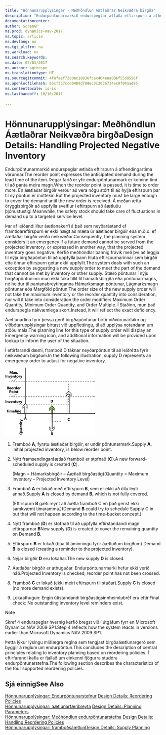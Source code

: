```yaml
---
title: "Hönnunarupplýsingar - Meðhöndlun Áætlaðrar Neikvæðra birgða"
description: "Endurpöntunarmarkið endurspeglar ætlaða eftirspurn á afhendingartíma vörunnar. Þegar farið er yfir endurpöntunarmark er kominn tími til að panta meira magn. En áætlaðar birgðir verður að vera nógu stórt til að hylja eftirspurn þar til ný pöntun er móttekin. Á meðan ættu öryggisbirgðir að uppfylla sveiflur í eftirspurn að áætluðu þjónustustigi."
documentationcenter: 
author: SorenGP
ms.prod: dynamics-nav-2017
ms.topic: article
ms.devlang: na
ms.tgt_pltfrm: na
ms.workload: na
ms.search.keywords: 
ms.date: 07/01/2017
ms.author: sgroespe
ms.translationtype: HT
ms.sourcegitcommit: 4fefaef7380ac10836fcac404eea006f55d8556f
ms.openlocfilehash: 66cf357ccd0489d789ec9c2036734ec9f04aad95
ms.contentlocale: is-is
ms.lasthandoff: 10/16/2017

---
```

# <a name="design-details-handling-projected-negative-inventory"></a><span data-ttu-id="b3dde-106">Hönnunarupplýsingar: Meðhöndlun Áætlaðrar Neikvæðra birgða</span><span class="sxs-lookup"><span data-stu-id="b3dde-106">Design Details: Handling Projected Negative Inventory</span></span>
<span data-ttu-id="b3dde-107">Endurpöntunarmarkið endurspeglar ætlaða eftirspurn á afhendingartíma vörunnar.</span><span class="sxs-lookup"><span data-stu-id="b3dde-107">The reorder point expresses the anticipated demand during the lead time of the item.</span></span> <span data-ttu-id="b3dde-108">Þegar farið er yfir endurpöntunarmark er kominn tími til að panta meira magn.</span><span class="sxs-lookup"><span data-stu-id="b3dde-108">When the reorder point is passed, it is time to order more.</span></span> <span data-ttu-id="b3dde-109">En áætlaðar birgðir verður að vera nógu stórt til að hylja eftirspurn þar til ný pöntun er móttekin.</span><span class="sxs-lookup"><span data-stu-id="b3dde-109">But the projected inventory must be large enough to cover the demand until the new order is received.</span></span> <span data-ttu-id="b3dde-110">Á meðan ættu öryggisbirgðir að uppfylla sveiflur í eftirspurn að áætluðu þjónustustigi.</span><span class="sxs-lookup"><span data-stu-id="b3dde-110">Meanwhile, the safety stock should take care of fluctuations in demand up to a targeted service level.</span></span>  

 <span data-ttu-id="b3dde-111">Þar af leiðandi lítur áætlanakerfi á það sem neyðarástand ef framtíðareftirspurn er ekki hægt að mæta úr áætlaðar birgðir eða m.ö.o. ef áætlaðar birgðir verða neikvæðar.</span><span class="sxs-lookup"><span data-stu-id="b3dde-111">Consequently, the planning system considers it an emergency if a future demand cannot be served from the projected inventory, or expressed in another way, that the projected inventory goes negative.</span></span> <span data-ttu-id="b3dde-112">Kerfið meðhöndlar þannig frávik með því að leggja til nýja birgðapöntun til að uppfylla þann hluta eftirspurnarinnar sem birgðir eða önnur eftirspurn getur ekki uppfyllt.</span><span class="sxs-lookup"><span data-stu-id="b3dde-112">The system deals with such an exception by suggesting a new supply order to meet the part of the demand that cannot be met by inventory or other supply.</span></span> <span data-ttu-id="b3dde-113">Stærð pöntunar í nýju birgðapöntuninni mun ekki taka tillit til hámarksbirgða eða pöntunarmagns, né heldur til pantanabreytinganna Hámarksmagn pöntunar, Lágmarksmagn pöntunar eða Margföld pöntun.</span><span class="sxs-lookup"><span data-stu-id="b3dde-113">The order size of the new supply order will not take the maximum inventory or the reorder quantity into consideration, nor will it take into consideration the order modifiers Maximum Order Quantity, Minimum Order Quantity, and Order Multiple.</span></span> <span data-ttu-id="b3dde-114">Í Staðinn, mun það endurspegla nákvæmlega skort.</span><span class="sxs-lookup"><span data-stu-id="b3dde-114">Instead, it will reflect the exact deficiency.</span></span>  

 <span data-ttu-id="b3dde-115">Áætlunarlína fyrir þessa gerð birgðapöntunar birtir viðvörunartákn og viðbótarupplýsingar birtast við uppflettingu, til að upplýsa notandann um stöðu mála.</span><span class="sxs-lookup"><span data-stu-id="b3dde-115">The planning line for this type of supply order will display an Emergency warning icon, and additional information will be provided upon lookup to inform the user of the situation.</span></span>  

 <span data-ttu-id="b3dde-116">Í eftirfarandi dæmi, framboð D táknar neyðarpöntun til að leiðrétta fyrir neikvæðum birgðum.</span><span class="sxs-lookup"><span data-stu-id="b3dde-116">In the following illustration, supply D represents an emergency order to adjust for negative inventory.</span></span>  

 ![](media/nav_app_supply_planning_2_negative_inventory.png "NAV_APP_supply_planning_2_negative_inventory")  

1.  <span data-ttu-id="b3dde-117">Framboð **A**, fyrstu áætlaðar birgðir, er undir pöntunarmark.</span><span class="sxs-lookup"><span data-stu-id="b3dde-117">Supply **A**, initial projected inventory, is below reorder point.</span></span>  

2.  <span data-ttu-id="b3dde-118">Nýtt framsendingaráætlað framboð er stofnað (**C**).</span><span class="sxs-lookup"><span data-stu-id="b3dde-118">A new forward-scheduled supply is created (**C**).</span></span>  

     <span data-ttu-id="b3dde-119">(Magn = Hámarksbirgðir – Áætlað birgðastig)</span><span class="sxs-lookup"><span data-stu-id="b3dde-119">(Quantity = Maximum Inventory – Projected Inventory Level)</span></span>  

3.  <span data-ttu-id="b3dde-120">Framboð **A** er lokað með eftirspurn **B**, sem er ekki að öllu leyti annað.</span><span class="sxs-lookup"><span data-stu-id="b3dde-120">Supply **A** is closed by demand **B**, which is not fully covered.</span></span>  

     <span data-ttu-id="b3dde-121">(Eftirspurn **B** gæti reynt að áætla framboð C en það gerist ekki samkvæmt tímaramma.)</span><span class="sxs-lookup"><span data-stu-id="b3dde-121">(Demand **B** could try to schedule Supply C in but that will not happen according to the time-bucket concept.)</span></span>  

4.  <span data-ttu-id="b3dde-122">Nýtt framboð (**D**) er stofnað til að uppfylla eftirstandandi magn eftirspurnar **B**</span><span class="sxs-lookup"><span data-stu-id="b3dde-122">New supply (**D**) is created to cover the remaining quantity on Demand **B**.</span></span>  

5.  <span data-ttu-id="b3dde-123">Eftirspurn **B** er lokað (búa til áminningu fyrir áætluðum birgðum).</span><span class="sxs-lookup"><span data-stu-id="b3dde-123">Demand **B** is closed (creating a reminder to the projected inventory).</span></span>  

6.  <span data-ttu-id="b3dde-124">Nýjar birgðir **D** eru lokaðar.</span><span class="sxs-lookup"><span data-stu-id="b3dde-124">The new supply **D** is closed.</span></span>  

7.  <span data-ttu-id="b3dde-125">Áætlaðar birgðir er athugaðar. Endurpöntunarmarki hefur ekki verið náð.</span><span class="sxs-lookup"><span data-stu-id="b3dde-125">Projected Inventory is checked; reorder point has not been crossed.</span></span>  

8.  <span data-ttu-id="b3dde-126">Framboð **C** er lokað (ekki meiri eftirspurn til staðar).</span><span class="sxs-lookup"><span data-stu-id="b3dde-126">Supply **C** is closed (no more demand exists).</span></span>  

9. <span data-ttu-id="b3dde-127">Lokaathugun: Engin útistandandi birgðastigsinnheimtubréf eru eftir.</span><span class="sxs-lookup"><span data-stu-id="b3dde-127">Final check: No outstanding inventory level reminders exist.</span></span>  

> [!NOTE]  
>  <span data-ttu-id="b3dde-128">Skref 4 endurspeglar hvernig kerfið bregst við í útgáfum fyrr en Microsoft Dynamics NAV 2009 SP1.</span><span class="sxs-lookup"><span data-stu-id="b3dde-128">Step 4 reflects how the system reacts in versions earlier than Microsoft Dynamics NAV 2009 SP1.</span></span>  

 <span data-ttu-id="b3dde-129">Þetta lýkur lýsingu miðlægra reglna sem tengjast birgðaáætlunargerð sem byggir á reglum um endurpöntun.</span><span class="sxs-lookup"><span data-stu-id="b3dde-129">This concludes the description of central principles relating to inventory planning based on reordering policies.</span></span> <span data-ttu-id="b3dde-130">Í eftirfarandi kafla er fjallað um einkenni fjögurra studdra endurpöntunarstefna.</span><span class="sxs-lookup"><span data-stu-id="b3dde-130">The following section describes the characteristics of the four supported reordering policies.</span></span>  

## <a name="see-also"></a><span data-ttu-id="b3dde-131">Sjá einnig</span><span class="sxs-lookup"><span data-stu-id="b3dde-131">See Also</span></span>  
 <span data-ttu-id="b3dde-132">[Hönnunarupplýsingar: Endurpöntunarstefnur](design-details-reordering-policies.md) </span><span class="sxs-lookup"><span data-stu-id="b3dde-132">[Design Details: Reordering Policies](design-details-reordering-policies.md) </span></span>  
 <span data-ttu-id="b3dde-133">[Hönnunarupplýsingar: áætlunarfæribreyta](design-details-planning-parameters.md) </span><span class="sxs-lookup"><span data-stu-id="b3dde-133">[Design Details: Planning Parameters](design-details-planning-parameters.md) </span></span>  
 <span data-ttu-id="b3dde-134">[Hönnunarupplýsingar: Meðhöndlun endurpöntunarstefna](design-details-handling-reordering-policies.md) </span><span class="sxs-lookup"><span data-stu-id="b3dde-134">[Design Details: Handling Reordering Policies](design-details-handling-reordering-policies.md) </span></span>  
 [<span data-ttu-id="b3dde-135">Hönnunarupplýsingar: framboðsáætlun</span><span class="sxs-lookup"><span data-stu-id="b3dde-135">Design Details: Supply Planning</span></span>](design-details-supply-planning.md)

